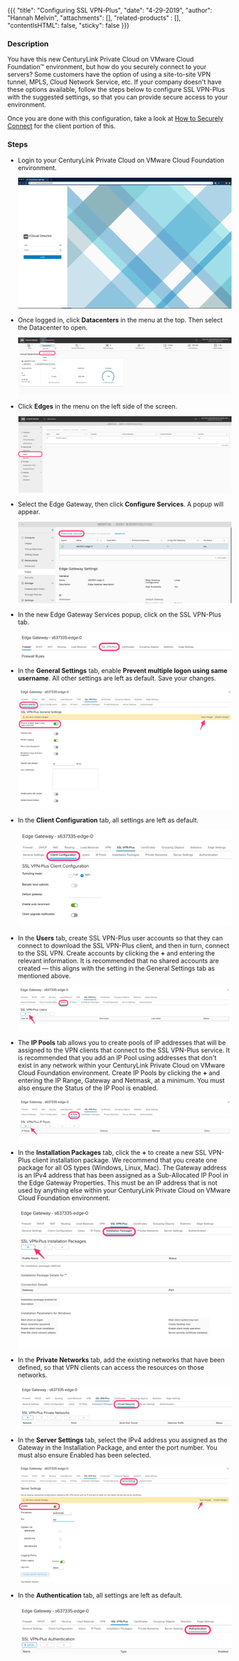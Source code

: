 {{{
  "title": "Configuring SSL VPN-Plus",
  "date": "4-29-2019",
  "author": "Hannah Melvin",
  "attachments": [],
  "related-products" : [],
  "contentIsHTML": false,
  "sticky": false
}}}

### Description
You have this new CenturyLink Private Cloud on VMware Cloud Foundation™ environment, but how do you securely connect to your servers? Some customers have the option of using a site-to-site VPN tunnel, MPLS, Cloud Network Service, etc. If your company doesn't have these options available, follow the steps below to configure SSL VPN-Plus with the suggested settings, so that you can provide secure access to your environment.

Once you are done with this configuration, take a look at [How to Securely Connect](how-to-securely-connect.md) for the client portion of this.

### Steps
* Login to your CenturyLink Private Cloud on VMware Cloud Foundation environment.

  ![Login to CenturyLink Private Cloud on VMware Cloud Foundation](../../images/dccf/login-html5.png)

* Once logged in, click __Datacenters__ in the menu at the top. Then select the Datacenter to open.

  ![SSL VPN-Plus](../../images/dccf/configuring-sslvpn-plus1-html5.png)

* Click __Edges__ in the menu on the left side of the screen.

  ![SSL VPN-Plus](../../images/dccf/configuring-sslvpn-plus2-html5.png)

* Select the Edge Gateway, then click __Configure Services__. A popup will appear.

  ![SSL VPN-Plus](../../images/dccf/configuring-sslvpn-plus3-html5.png)

* In the new Edge Gateway Services popup, click on the SSL VPN-Plus tab.

  ![SSL VPN-Plus](../../images/dccf/configuring-sslvpn-plus4-html5.png)

* In the __General Settings__ tab, enable __Prevent multiple logon using same username__. All other settings are left as default. Save your changes.

  ![SSL VPN-Plus](../../images/dccf/configuring-sslvpn-plus5-html5.png)

* In the __Client Configuration__ tab, all settings are left as default.

  ![SSL VPN-Plus](../../images/dccf/configuring-sslvpn-plus6-html5.png)

* In the __Users__ tab, create SSL VPN-Plus user accounts so that they can connect to download the SSL VPN-Plus client, and then in turn, connect to the SSL VPN. Create accounts by clicking the __+__ and entering the relevant information. It is recommended that no shared accounts are created &mdash; this aligns with the setting in the General Settings tab as mentioned above.

  ![SSL VPN-Plus](../../images/dccf/configuring-sslvpn-plus7-html5.png)

* The __IP Pools__ tab allows you to create pools of IP addresses that will be assigned to the VPN clients that connect to the SSL VPN-Plus service. It is recommended that you add an IP Pool using addresses that don't exist in any network within your CenturyLink Private Cloud on VMware Cloud Foundation environment. Create IP Pools by clicking the __+__ and entering the IP Range, Gateway and Netmask, at a minimum. You must also ensure the Status of the IP Pool is enabled.

  ![SSL VPN-Plus](../../images/dccf/configuring-sslvpn-plus8-html5.png)

* In the __Installation Packages__ tab, click the __+__ to create a new SSL VPN-Plus client installation package. We recommend that you create one package for all OS types (Windows, Linux, Mac). The Gateway address is an IPv4 address that has been assigned as a Sub-Allocated IP Pool in the Edge Gateway Properties. This must be an IP address that is not used by anything else within your CenturyLink Private Cloud on VMware Cloud Foundation environment.

  ![SSL VPN-Plus](../../images/dccf/configuring-sslvpn-plus9-html5.png)

* In the __Private Networks__ tab, add the existing networks that have been defined, so that VPN clients can access the resources on those networks.

  ![SSL VPN-Plus](../../images/dccf/configuring-sslvpn-plus10-html5.png)

* In the __Server Settings__ tab, select the IPv4 address you assigned as the Gateway in the Installation Package, and enter the port number. You must also ensure Enabled has been selected.

  ![SSL VPN-Plus](../../images/dccf/configuring-sslvpn-plus11-html5.png)

* In the __Authentication__ tab, all settings are left as default.

  ![SSL VPN-Plus](../../images/dccf/configuring-sslvpn-plus12-html5.png)
